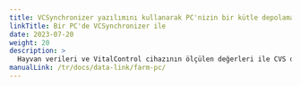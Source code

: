 ```yaml
---
title: VCSynchronizer yazılımını kullanarak PC'nizin bir kütle depolama cihazına veri aktarımı
linkTitle: Bir PC'de VCSynchronizer ile
date: 2023-07-20
weight: 20
description: >
  Hayvan verileri ve VitalControl cihazının ölçülen değerleri ile CVS dosyalarını bir bilgisayarın kütle depolamasına aktarın.
manualLink: /tr/docs/data-link/farm-pc/
---
```

<script>
  window.location.href = "/tr/docs/data-link/farm-pc/";
</script>

